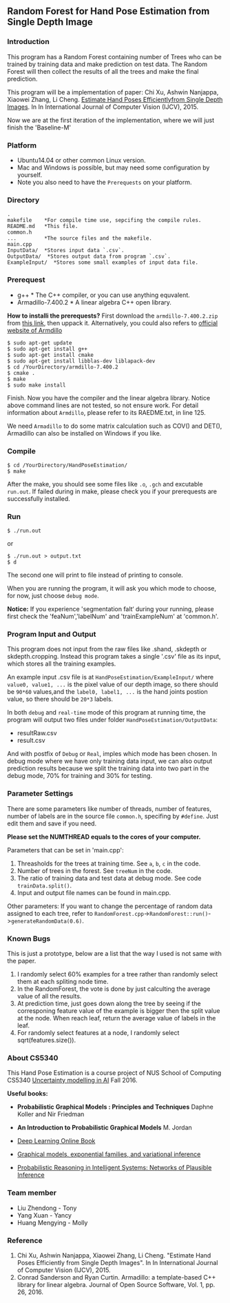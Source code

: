 ## Random Forest for Hand Pose Estimation from Single Depth Image

### Introduction 
This program has a Random Forest containing number of Trees who can be trained 
by training data and make prediction on test data. The Random Forest will then 
collect the results of all the trees and make the final prediction.

This program will be a implementation of paper: 
     Chi Xu, Ashwin Nanjappa, Xiaowei Zhang, Li Cheng. [Estimate Hand Poses Efficientlyfrom Single Depth Images](http://web.bii.a-star.edu.sg/~xuchi/dhand.htm). In In International Journal of Computer Vision (IJCV), 2015. 

Now we are at the first iteration of the implementation, where we will just finish the 'Baseline-M'

### Platform
* Ubuntu14.04 or other common Linux version.
* Mac and Windows is possible, but may need some configuration by yourself.
* Note you also need to have the `Prerequests` on your platform.

### Directory

```console
.    
makefile    *For compile time use, sepcifing the compile rules.
README.md   *This file.
common.h
...         *The source files and the makefile.
main.cpp
InputData/  *Stores input data `.csv`.
OutputData/  *Stores output data from program `.csv`.
ExampleInput/  *Stores some small examples of input data file.
```

### Prerequest
* g++  * The C++ compiler, or you can use anything equvalent.
* Armadillo-7.400.2   * A linear algebra C++ open library.

**How to installi the prerequests?**
First download the `armdillo-7.400.2.zip` from [this link](http://pan.baidu.com/s/1o7Um4Sa), then uppack it. 
Alternatively, you could also refers to [official website of Armdillo](http://arma.sourceforge.net/)

```console 
$ sudo apt-get update
$ sudo apt-get install g++
$ sudo apt-get install cmake
$ sudo apt-get install libblas-dev liblapack-dev
$ cd /YourDirectory/armdillo-7.400.2
$ cmake .
$ make
$ sudo make install
```

Finish. Now you have the compiler and the linear algebra library.
Notice above command lines are not tested, so not ensure work.
For detail information about `Armdillo`, please refer to its RAEDME.txt, in line 125.

We need `Armadillo` to do some matrix calculation such as COV() and DET(),
Armadillo can also be installed on Windows if you like.

### Compile
```console
$ cd /YourDirectory/HandPoseEstimation/
$ make
```
After the make, you should see some files like `.o`, `.gch` and excutable `run.out`.
If failed during in make, please check you if your prerequests are successfully installed.

### Run
```console
$ ./run.out
```

or

```console
$ ./run.out > output.txt
$ d
```

The second one will print to file instead of printing to console.

When you are running the program, it will ask you which mode to choose,
for now, just choose `debug mode`.

**Notice:** If you experience 'segmentation falt‘ during your running, please first
 check the 'feaNum','labelNum' and 'trainExampleNum' at 'common.h'.

### Program Input and Output 
This program does not input from the raw files like .shand, .skdepth or skdepth.cropping.
Instead this program takes a single '.csv' file as its input, which stores all the training examples.

An example input .csv file is at `HandPoseEstimation/ExampleInput/`
where `value0, value1, ...` is the pixel value of our depth image, so there should be `90*60` values,and the `label0, label1, ...` is the hand joints postion value, so there should be `20*3` labels.

In both `debug` and `real-time` mode of this program at running time, the program will output two files
under folder `HandPoseEstimation/OutputData`:


* resultRaw.csv
* result.csv


And with postfix of `Debug` or `Real`, imples which mode has been chosen.
In debug mode where we have only training data input, we can also output prediction results because
we split the training data into two part in the debug mode, 70% for training and 30% for testing.
    
### Parameter Settings
There are some parameters like number of threads, number of features, number of labels are in the source file `common.h`, specifing by `#define`.  Just edit them and save if you need.

**Please set the NUMTHREAD equals to the cores of your computer.**

Parameters that can be set in 'main.cpp':
1. Threasholds for the trees at training time. See `a`, `b`, `c` in the code.
2. Number of trees in the forest. See `treeNum` in the code.
3. The ratio of training data and test data at debug mode. See code `trainData.split()`.
4. Input and output file names can be found in main.cpp.

Other parameters:
If you want to change the percentage of random data assigned to each tree, refer to 
`RandomForest.cpp`->`RandomForest::run()`->`generateRandomData(0.6)`.

### Known Bugs
This is just a prototype, below are a list that the way I used is not same with the paper.

1. I randomly select 60% examples for a tree rather than randomly select them at each spliting node time.
2. In the RandomForest, the vote is done by just calculting the average value of all the results.
3. At prediction time, just goes down along the tree by seeing if the corresponing feature value of 
    the example is bigger then the split value at the node. When reach leaf, return the average value
    of labels in the leaf. 
4. For randomly select features at a node, I randomly select sqrt(features.size()).

### About CS5340
This Hand Pose Estimation is a course project of NUS School of Computing CS5340 
[Uncertainty modelling in AI](http://web.bii.a-star.edu.sg/~chengli/courses/CS5340-F16/) Fall 2016.

**Useful books:**
* **Probabilistic Graphical Models : Principles and Techniques**  Daphne Koller and Nir Friedman
* **An Introduction to Probabilistic Graphical Models** M. Jordan
* [Deep Learning Online Book](http://www.deeplearningbook.org/)

* [Graphical models, exponential families, and variational inference](http://www.eecs.berkeley.edu/~wainwrig/Papers/WaiJor08_FTML.pdf)
* [Probabilistic Reasoning in Intelligent Systems: Networks of Plausible Inference](http://www.amazon.com/Probabilistic-Reasoning-Intelligent-Systems-Plausible/dp/1558604790)

### Team member
* Liu Zhendong - Tony
* Yang Xuan - Yancy
* Huang Mengying - Molly

### Reference
1. Chi Xu, Ashwin Nanjappa, Xiaowei Zhang, Li Cheng. "Estimate Hand Poses Efficiently
         from Single Depth Images". In In International Journal of Computer Vision (IJCV), 2015. 
2. Conrad Sanderson and Ryan Curtin. Armadillo: a template-based C++ library for linear algebra.
        Journal of Open Source Software, Vol. 1, pp. 26, 2016.
